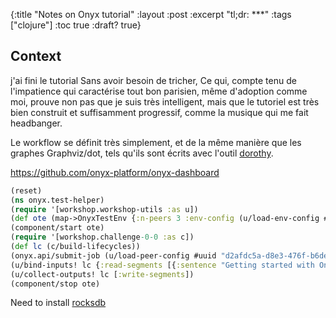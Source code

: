{:title "Notes on Onyx tutorial"
:layout :post
:excerpt "tl;dr: ***"
:tags  ["clojure"]
:toc true
:draft? true}

## Context

j'ai fini le tutorial Sans avoir besoin de tricher, Ce qui,
compte tenu de l'impatience qui caractérise tout bon parisien,
même d'adoption comme moi, prouve non pas que je suis très intelligent,
mais que le tutoriel est très bien construit et suffisamment progressif,
comme la musique qui me fait headbanger.

Le workflow se définit très simplement,
et de la même manière que les graphes Graphviz/dot, tels qu'ils sont écrits
avec l'outil [dorothy][1].

<https://github.com/onyx-platform/onyx-dashboard>

```clojure
(reset)
(ns onyx.test-helper)
(require '[workshop.workshop-utils :as u])
(def ote (map->OnyxTestEnv {:n-peers 3 :env-config (u/load-env-config #uuid "d2afdc5a-d8e3-476f-b6de-c214ef0234ad") :peer-config (u/load-peer-config #uuid "d2afdc5a-d8e3-476f-b6de-c214ef0234ad")}))
(component/start ote)
(require '[workshop.challenge-0-0 :as c])
(def lc (c/build-lifecycles))
(onyx.api/submit-job (u/load-peer-config #uuid "d2afdc5a-d8e3-476f-b6de-c214ef0234ad") {:workflow c/workflow :catalog (c/build-catalog) :lifecycles lc :task-scheduler :onyx.task-scheduler/balanced})
(u/bind-inputs! lc {:read-segments [{:sentence "Getting started with Onyx is easy"}]})
(u/collect-outputs! lc [:write-segments])
(component/stop ote)
```

Need to install [rocksdb][2]

[1]: https://github.com/daveray/dorothy
[2]: https://github.com/facebook/rocksdb.git